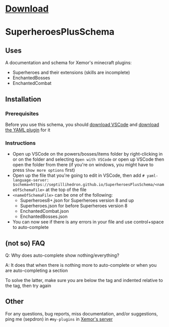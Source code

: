 # [Download](https://github.com/Septillihedron/SuperheroesPlusSchema/releases/latest)
# SuperheroesPlusSchema

## Uses
A documentation and schema for Xemor's minecraft plugins:
* Superheroes and their extensions (skills are incomplete)
* EnchantedBosses
* EnchantedCombat

## Installation
### Prerequisites
Before you use this schema, you should [download VSCode](https://code.visualstudio.com/) and [download the YAML plugin](https://marketplace.visualstudio.com/items?itemName=redhat.vscode-yaml) for it
### Instructions
* Open up VSCode on the powers/bosses/items folder by right-clicking in or on the folder and selecting `Open with VSCode` or open up VSCode then open the folder from there
  (if you're on windows, you might have to press `Show more options` first)
* Open up the file that you're going to edit in VSCode, then add `# yaml-language-server: $schema=https://septillihedron.github.io/SuperheroesPlusSchema/<nameOfSchemaFile>` at the top of the file
* `<nameOfSchemaFile>` can be one of the following: 
  - Superheroes8+.json for Superheroes version 8 and up
  - Superheroes.json for before Superheroes version 8
  - EnchantedCombat.json
  - EnchantedBosses.json
* You can now see if there is any errors in your file and use control+space to auto-complete

## (not so) FAQ
Q: Why does auto-complete show nothing/everything?

A: It does that when there is nothing more to auto-complete or when you are auto-completing a section

To solve the latter, make sure you are below the tag and indented relative to the tag, then try again

## Other
For any questions, bug reports, miss documentation, and/or suggestions, ping me (sepdron) in `#my-plugins` in [Xemor's server](https://discord.gg/d7XA8nr)
